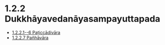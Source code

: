 

# 1.2.2 Dukkhāyavedanāyasampayuttapada

* [1.2.2.1--6 Paṭiccādivāra](1.2.2/1.2.2.1--6.md)
* [1.2.2.7 Pañhāvāra](1.2.2/1.2.2.7.md)



